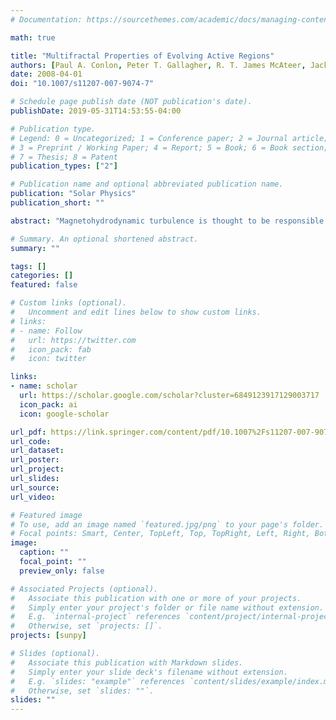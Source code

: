 ```yaml
---
# Documentation: https://sourcethemes.com/academic/docs/managing-content/

math: true

title: "Multifractal Properties of Evolving Active Regions"
authors: [Paul A. Conlon, Peter T. Gallagher, R. T. James McAteer, Jack Ireland, C. Alex Young, Pierre Kestener, rjh, Kate Maguire]
date: 2008-04-01
doi: "10.1007/s11207-007-9074-7"

# Schedule page publish date (NOT publication's date).
publishDate: 2019-05-31T14:53:55-04:00

# Publication type.
# Legend: 0 = Uncategorized; 1 = Conference paper; 2 = Journal article;
# 3 = Preprint / Working Paper; 4 = Report; 5 = Book; 6 = Book section;
# 7 = Thesis; 8 = Patent
publication_types: ["2"]

# Publication name and optional abbreviated publication name.
publication: "Solar Physics"
publication_short: ""

abstract: "Magnetohydrodynamic turbulence is thought to be responsible for producing complex, multiscale magnetic field distributions in solar active regions. Here we explore the multiscale properties of a number of evolving active regions using magnetograms from the Michelson Doppler Imager (MDI) on the Solar and Heliospheric Observatory (SOHO). The multifractal spectrum was obtained by using a modified box-counting method to study the relationship between magnetic-field multifractality and region evolution and activity. The initial emergence of each active region was found to be accompanied by characteristic changes in the multifractal spectrum. Specifically, the range of multifractal structures ($D_\text{div}$) was found to increase during emergence, as was their significance or support ($C_\text{div}$). Following this, a decrease in the range in multifractal structures occurred as the regions evolved to become large-scale, coherent structures. From the small sample considered, evidence was found for a direct relationship between the multifractal properties of the flaring regions and their flaring rate."

# Summary. An optional shortened abstract.
summary: ""

tags: []
categories: []
featured: false

# Custom links (optional).
#   Uncomment and edit lines below to show custom links.
# links:
# - name: Follow
#   url: https://twitter.com
#   icon_pack: fab
#   icon: twitter

links:
- name: scholar
  url: https://scholar.google.com/scholar?cluster=6849123917129003717
  icon_pack: ai
  icon: google-scholar

url_pdf: https://link.springer.com/content/pdf/10.1007%2Fs11207-007-9074-7.pdf
url_code:
url_dataset:
url_poster:
url_project:
url_slides:
url_source:
url_video:

# Featured image
# To use, add an image named `featured.jpg/png` to your page's folder. 
# Focal points: Smart, Center, TopLeft, Top, TopRight, Left, Right, BottomLeft, Bottom, BottomRight.
image:
  caption: ""
  focal_point: ""
  preview_only: false

# Associated Projects (optional).
#   Associate this publication with one or more of your projects.
#   Simply enter your project's folder or file name without extension.
#   E.g. `internal-project` references `content/project/internal-project/index.md`.
#   Otherwise, set `projects: []`.
projects: [sunpy]

# Slides (optional).
#   Associate this publication with Markdown slides.
#   Simply enter your slide deck's filename without extension.
#   E.g. `slides: "example"` references `content/slides/example/index.md`.
#   Otherwise, set `slides: ""`.
slides: ""
---
```


